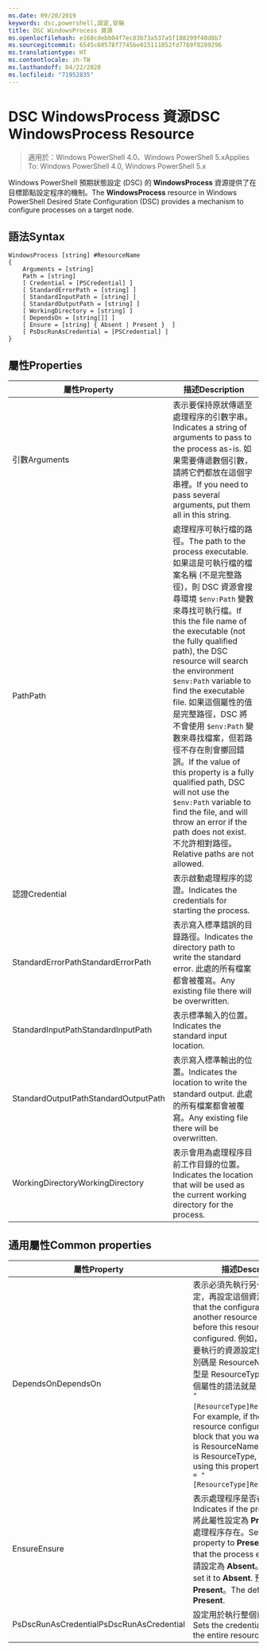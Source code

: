 ```yaml
---
ms.date: 09/20/2019
keywords: dsc,powershell,設定,安裝
title: DSC WindowsProcess 資源
ms.openlocfilehash: e168cdebb04f7ec83b73a537a5f188299f40d8b7
ms.sourcegitcommit: 6545c60578f7745be015111052fd7769f8289296
ms.translationtype: HT
ms.contentlocale: zh-TW
ms.lasthandoff: 04/22/2020
ms.locfileid: "71952835"
---
```

# <a name="dsc-windowsprocess-resource"></a><span data-ttu-id="3c882-103">DSC WindowsProcess 資源</span><span class="sxs-lookup"><span data-stu-id="3c882-103">DSC WindowsProcess Resource</span></span>

> <span data-ttu-id="3c882-104">適用於：Windows PowerShell 4.0、Windows PowerShell 5.x</span><span class="sxs-lookup"><span data-stu-id="3c882-104">Applies To: Windows PowerShell 4.0, Windows PowerShell 5.x</span></span>

<span data-ttu-id="3c882-105">Windows PowerShell 預期狀態設定 (DSC) 的 **WindowsProcess** 資源提供了在目標節點設定程序的機制。</span><span class="sxs-lookup"><span data-stu-id="3c882-105">The **WindowsProcess** resource in Windows PowerShell Desired State Configuration (DSC) provides a mechanism to configure processes on a target node.</span></span>

## <a name="syntax"></a><span data-ttu-id="3c882-106">語法</span><span class="sxs-lookup"><span data-stu-id="3c882-106">Syntax</span></span>

```Syntax
WindowsProcess [string] #ResourceName
{
    Arguments = [string]
    Path = [string]
    [ Credential = [PSCredential] ]
    [ StandardErrorPath = [string] ]
    [ StandardInputPath = [string] ]
    [ StandardOutputPath = [string] ]
    [ WorkingDirectory = [string] ]
    [ DependsOn = [string[]] ]
    [ Ensure = [string] { Absent | Present }  ]
    [ PsDscRunAsCredential = [PSCredential] ]
}
```

## <a name="properties"></a><span data-ttu-id="3c882-107">屬性</span><span class="sxs-lookup"><span data-stu-id="3c882-107">Properties</span></span>

|<span data-ttu-id="3c882-108">屬性</span><span class="sxs-lookup"><span data-stu-id="3c882-108">Property</span></span> |<span data-ttu-id="3c882-109">描述</span><span class="sxs-lookup"><span data-stu-id="3c882-109">Description</span></span> |
|---|---|
|<span data-ttu-id="3c882-110">引數</span><span class="sxs-lookup"><span data-stu-id="3c882-110">Arguments</span></span> |<span data-ttu-id="3c882-111">表示要保持原狀傳遞至處理程序的引數字串。</span><span class="sxs-lookup"><span data-stu-id="3c882-111">Indicates a string of arguments to pass to the process as-is.</span></span> <span data-ttu-id="3c882-112">如果需要傳遞數個引數，請將它們都放在這個字串裡。</span><span class="sxs-lookup"><span data-stu-id="3c882-112">If you need to pass several arguments, put them all in this string.</span></span> |
|<span data-ttu-id="3c882-113">Path</span><span class="sxs-lookup"><span data-stu-id="3c882-113">Path</span></span> |<span data-ttu-id="3c882-114">處理程序可執行檔的路徑。</span><span class="sxs-lookup"><span data-stu-id="3c882-114">The path to the process executable.</span></span> <span data-ttu-id="3c882-115">如果這是可執行檔的檔案名稱 (不是完整路徑)，則 DSC 資源會搜尋環境 `$env:Path` 變數來尋找可執行檔。</span><span class="sxs-lookup"><span data-stu-id="3c882-115">If this the file name of the executable (not the fully qualified path), the DSC resource will search the environment `$env:Path` variable to find the executable file.</span></span> <span data-ttu-id="3c882-116">如果這個屬性的值是完整路徑，DSC 將不會使用 `$env:Path` 變數來尋找檔案，但若路徑不存在則會擲回錯誤。</span><span class="sxs-lookup"><span data-stu-id="3c882-116">If the value of this property is a fully qualified path, DSC will not use the `$env:Path` variable to find the file, and will throw an error if the path does not exist.</span></span> <span data-ttu-id="3c882-117">不允許相對路徑。</span><span class="sxs-lookup"><span data-stu-id="3c882-117">Relative paths are not allowed.</span></span> |
|<span data-ttu-id="3c882-118">認證</span><span class="sxs-lookup"><span data-stu-id="3c882-118">Credential</span></span> |<span data-ttu-id="3c882-119">表示啟動處理程序的認證。</span><span class="sxs-lookup"><span data-stu-id="3c882-119">Indicates the credentials for starting the process.</span></span> |
|<span data-ttu-id="3c882-120">StandardErrorPath</span><span class="sxs-lookup"><span data-stu-id="3c882-120">StandardErrorPath</span></span> |<span data-ttu-id="3c882-121">表示寫入標準錯誤的目錄路徑。</span><span class="sxs-lookup"><span data-stu-id="3c882-121">Indicates the directory path to write the standard error.</span></span> <span data-ttu-id="3c882-122">此處的所有檔案都會被覆寫。</span><span class="sxs-lookup"><span data-stu-id="3c882-122">Any existing file there will be overwritten.</span></span> |
|<span data-ttu-id="3c882-123">StandardInputPath</span><span class="sxs-lookup"><span data-stu-id="3c882-123">StandardInputPath</span></span> |<span data-ttu-id="3c882-124">表示標準輸入的位置。</span><span class="sxs-lookup"><span data-stu-id="3c882-124">Indicates the standard input location.</span></span> |
|<span data-ttu-id="3c882-125">StandardOutputPath</span><span class="sxs-lookup"><span data-stu-id="3c882-125">StandardOutputPath</span></span> |<span data-ttu-id="3c882-126">表示寫入標準輸出的位置。</span><span class="sxs-lookup"><span data-stu-id="3c882-126">Indicates the location to write the standard output.</span></span> <span data-ttu-id="3c882-127">此處的所有檔案都會被覆寫。</span><span class="sxs-lookup"><span data-stu-id="3c882-127">Any existing file there will be overwritten.</span></span> |
|<span data-ttu-id="3c882-128">WorkingDirectory</span><span class="sxs-lookup"><span data-stu-id="3c882-128">WorkingDirectory</span></span> |<span data-ttu-id="3c882-129">表示會用為處理程序目前工作目錄的位置。</span><span class="sxs-lookup"><span data-stu-id="3c882-129">Indicates the location that will be used as the current working directory for the process.</span></span> |

## <a name="common-properties"></a><span data-ttu-id="3c882-130">通用屬性</span><span class="sxs-lookup"><span data-stu-id="3c882-130">Common properties</span></span>

|<span data-ttu-id="3c882-131">屬性</span><span class="sxs-lookup"><span data-stu-id="3c882-131">Property</span></span> |<span data-ttu-id="3c882-132">描述</span><span class="sxs-lookup"><span data-stu-id="3c882-132">Description</span></span> |
|---|---|
|<span data-ttu-id="3c882-133">DependsOn</span><span class="sxs-lookup"><span data-stu-id="3c882-133">DependsOn</span></span> |<span data-ttu-id="3c882-134">表示必須先執行另一個資源的設定，再設定這個資源。</span><span class="sxs-lookup"><span data-stu-id="3c882-134">Indicates that the configuration of another resource must run before this resource is configured.</span></span> <span data-ttu-id="3c882-135">例如，如果第一個想要執行的資源設定指令碼區塊識別碼是 ResourceName，而其類型是 ResourceType，則使用這個屬性的語法就是 `DependsOn = "[ResourceType]ResourceName"`。</span><span class="sxs-lookup"><span data-stu-id="3c882-135">For example, if the ID of the resource configuration script block that you want to run first is ResourceName and its type is ResourceType, the syntax for using this property is `DependsOn = "[ResourceType]ResourceName"`.</span></span> |
|<span data-ttu-id="3c882-136">Ensure</span><span class="sxs-lookup"><span data-stu-id="3c882-136">Ensure</span></span> |<span data-ttu-id="3c882-137">表示處理程序是否存在。</span><span class="sxs-lookup"><span data-stu-id="3c882-137">Indicates if the process exists.</span></span> <span data-ttu-id="3c882-138">將此屬性設定為 **Present** 以確保處理程序存在。</span><span class="sxs-lookup"><span data-stu-id="3c882-138">Set this property to **Present** to ensure that the process exists.</span></span> <span data-ttu-id="3c882-139">否則，請設定為 **Absent**。</span><span class="sxs-lookup"><span data-stu-id="3c882-139">Otherwise, set it to **Absent**.</span></span> <span data-ttu-id="3c882-140">預設值為 **Present**。</span><span class="sxs-lookup"><span data-stu-id="3c882-140">The default value is **Present**.</span></span> |
|<span data-ttu-id="3c882-141">PsDscRunAsCredential</span><span class="sxs-lookup"><span data-stu-id="3c882-141">PsDscRunAsCredential</span></span> |<span data-ttu-id="3c882-142">設定用於執行整個資源的認證。</span><span class="sxs-lookup"><span data-stu-id="3c882-142">Sets the credential for running the entire resource as.</span></span> |
